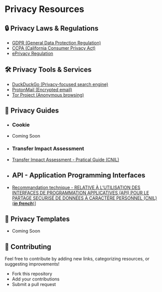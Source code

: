 # Privacy Resources

## 🔒 Privacy Laws & Regulations
- [GDPR (General Data Protection Regulation)](https://gdpr.eu/)
- [CCPA (California Consumer Privacy Act)](https://oag.ca.gov/privacy/ccpa)
- [ePrivacy Regulation](https://ec.europa.eu/digital-strategy/our-policies/eprivacy-regulation_en)

## 🛠 Privacy Tools & Services
- [DuckDuckGo (Privacy-focused search engine)](https://duckduckgo.com/)
- [ProtonMail (Encrypted email)](https://protonmail.com/)
- [Tor Project (Anonymous browsing)](https://www.torproject.org/)

## 📖 Privacy Guides
- ### Cookie
- Coming Soon
- ### Transfer Impact Assessment
- [Transfer Impact Assessment - Pratical Guide (CNIL)](https://www.cnil.fr/sites/cnil/files/2025-01/guide_tia.pdf)
- ## API - Application Programming Interfaces
- [Recommandation technique - RELATIVE À L’UTILISATION DES INTERFACES DE PROGRAMMATION APPLICATIVES (API) POUR LE PARTAGE SECURISÉ DE DONNÉES À CARACTÈRE PERSONNEL (CNIL) (***in french***)](https://www.cnil.fr/sites/cnil/files/2023-07/recommandation_api.pdf)]

## 📖 Privacy Templates
- Coming Soon

## 🚀 Contributing
Feel free to contribute by adding new links, categorizing resources, or suggesting improvements!

- Fork this repository
- Add your contributions
- Submit a pull request
